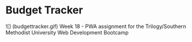 # Budget Tracker
![] (budgettracker.gif)
Week 18 - PWA assignment for the Trilogy/Southern Methodist University Web Development Bootcamp
